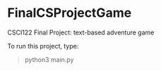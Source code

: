 # FinalCSProjectGame
CSCI122 Final Project: text-based adventure game 

To run this project, type:

> python3 main.py
